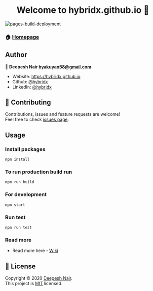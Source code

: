 <h1 align="center">Welcome to hybridx.github.io 👋</h1>

[![pages-build-deployment](https://github.com/hybridx/hybridx.github.io/actions/workflows/pages/pages-build-deployment/badge.svg)](https://github.com/hybridx/hybridx.github.io/actions/workflows/pages/pages-build-deployment)

### 🏠 [Homepage](https://hybridx.github.io)

## Author

👤 **Deepesh Nair <byakuyan58@gmail.com>**

* Website: https://hybridx.github.io
* Github: [@hybridx](https://github.com/hybridx)
* LinkedIn: [@hybridx](https://linkedin.com/in/hybridx)

## 🤝 Contributing

Contributions, issues and feature requests are welcome!<br />Feel free to check [issues page](https://github.com/hybridx/hybridx.github.io/issues). 

## Usage

### Install packages
```
npm install
```

### To run production build run
```
npm run build
```

### For development
```
npm start
```

### Run test
```
npm run test
```

### Read more

- Read more here - [Wiki](https://github.com/hybridx/hybridx.github.io/wiki)

## 📝 License

Copyright © 2020 [Deepesh Nair](https://github.com/hybridx).<br />
This project is [MIT](https://github.com/hybridx/hybridx.github.io/blob/develop/LICENSE) licensed.
